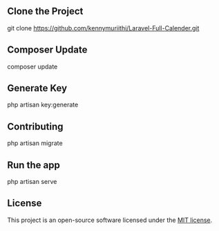 

## Clone the Project
git clone https://github.com/kennymuriithi/Laravel-Full-Calender.git

## Composer Update

composer update

## Generate Key

php artisan key:generate

## Contributing

php artisan migrate

## Run the app

php artisan serve

## License

This project is an open-source software licensed under the [MIT license](https://opensource.org/licenses/MIT).
